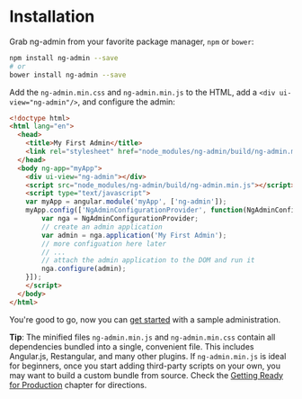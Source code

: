 # Installation

Grab ng-admin from your favorite package manager, `npm` or `bower`:

```sh
npm install ng-admin --save
# or
bower install ng-admin --save
```

Add the `ng-admin.min.css` and `ng-admin.min.js` to the HTML, add a `<div ui-view="ng-admin"/>`, and configure the admin:

```html
<!doctype html>
<html lang="en">
  <head>
    <title>My First Admin</title>
    <link rel="stylesheet" href="node_modules/ng-admin/build/ng-admin.min.css">
  </head>
  <body ng-app="myApp">
    <div ui-view="ng-admin"></div>
    <script src="node_modules/ng-admin/build/ng-admin.min.js"></script>
    <script type="text/javascript">
    var myApp = angular.module('myApp', ['ng-admin']);
    myApp.config(['NgAdminConfigurationProvider', function(NgAdminConfigurationProvider) {
        var nga = NgAdminConfigurationProvider;
        // create an admin application
        var admin = nga.application('My First Admin');
        // more configuation here later
        // ...
        // attach the admin application to the DOM and run it
        nga.configure(admin);
    }]);
    </script>
  </body>
</html>
```

You're good to go, now you can [get started](Getting-started.md) with a sample administration.

**Tip**: The minified files `ng-admin.min.js` and `ng-admin.min.css` contain all dependencies bundled into a single, convenient file. This includes Angular.js, Restangular, and many other plugins. If `ng-admin.min.js` is ideal for beginners, once you start adding third-party scripts on your own, you may want to build a custom bundle from source. Check the [Getting Ready for Production](Production.md) chapter for directions.